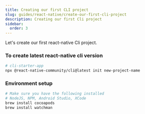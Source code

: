 ```yaml
---
title: Creating our first CLI project
slug: guides/react-native/create-our-first-cli-project
description: Creating our first Cli project
sidebar:
  order: 3
---
```


Let's create our first react-native Cli project.

### To create latest react-native cli version

```bash
# cli-starter-app
npx @react-native-community/cli@latest init new-project-name

```

### Environment setup
```bash
# Make sure you have the following installed
# NodeJS, NPM, Android Studio, XCode
brew install cocoapods
brew install watchman

```

